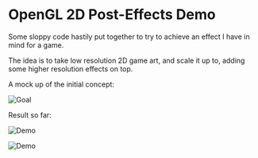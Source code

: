 # OpenGL 2D Post-Effects Demo

Some sloppy code hastily put together to try to achieve an effect I have in mind for a game.

The idea is to take low resolution 2D game art, and scale it up to, adding some higher resolution
effects on top.

A mock up of the initial concept:

![Goal](https://github.com/ambethia/zero-demo/raw/master/example/goal.png)

Result so far:

![Demo](https://github.com/ambethia/zero-demo/raw/master/example/demo.png)

![Demo](https://github.com/ambethia/zero-demo/raw/master/example/sprites.png)
